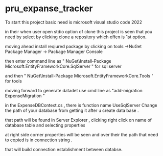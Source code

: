 # pru_expanse_tracker
To start this project basic need is microsoft visual studio code 2022

in their when user open stdio option of clone this project is seen that you need by select by clicking clone a repository which offen is 1st option.

moving ahead install reqiured package by clicking on tools ->NuGet Package Manager -> Package Manager Console

then enter command line as " NuGet\Install-Package Microsoft.EntityFrameworkCore.SqlServer " for sql server

and then " NuGet\Install-Package Microsoft.EntityFrameworkCore.Tools " for tools

moving forward to generate datadet use cmd line as "add-migration ExpenseMigration "

in the ExpenseDBContext.cs , there is function name UseSqlServer Change the path of your database from getting it after u create data base .

that path will be found in Server Explorer , clicking right click on name of database table and selecting properties

at right side corner properties will be seen and over their the path that need to copied is in connection string .

that will build connection establishment between databse.
